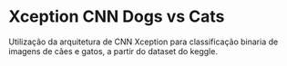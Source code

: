 # Xception CNN Dogs vs Cats
Utilização da arquitetura de CNN Xception para classificação binaria de imagens de cães e gatos, a partir do dataset do keggle.
